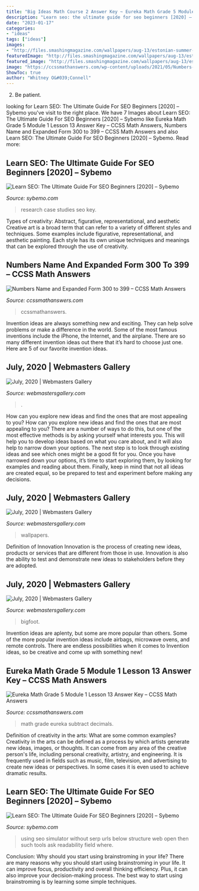 ```yaml
---
title: "Big Ideas Math Course 2 Answer Key ~ Eureka Math Grade 5 Module 1 Lesson 13 Answer Key – Ccss Math Answers"
description: "Learn seo: the ultimate guide for seo beginners [2020] – sybemo"
date: "2023-01-17"
categories:
- "ideas"
tags: ["ideas"]
images:
- "http://files.smashingmagazine.com/wallpapers/aug-13/estonian-summer-sun/nocal/aug-13-estonian-summer-sun-nocal-1280x800.png"
featuredImage: "http://files.smashingmagazine.com/wallpapers/aug-13/estonian-summer-sun/nocal/aug-13-estonian-summer-sun-nocal-1280x800.png"
featured_image: "http://files.smashingmagazine.com/wallpapers/aug-13/estonian-summer-sun/nocal/aug-13-estonian-summer-sun-nocal-1280x800.png"
image: "https://ccssmathanswers.com/wp-content/uploads/2021/05/Numbers-from-300-to-399.png"
ShowToc: true
author: "Whitney O&#039;Connell"
---
```



2. Be patient.

	

		
looking for Learn SEO: The Ultimate Guide For SEO Beginners [2020] – Sybemo you've visit to the right place. We have 7 Images about Learn SEO: The Ultimate Guide For SEO Beginners [2020] – Sybemo like Eureka Math Grade 5 Module 1 Lesson 13 Answer Key – CCSS Math Answers, Numbers Name and Expanded Form 300 to 399 – CCSS Math Answers and also Learn SEO: The Ultimate Guide For SEO Beginners [2020] – Sybemo. Read more:
		
    
## Learn SEO: The Ultimate Guide For SEO Beginners [2020] – Sybemo

<img loading=lazy src="https://mangools.com/blog/wp-content/uploads/2019/06/04-reviews.png" onerror="this.onerror=null;this.src='https://tse3.mm.bing.net/th?id=OIP._G3Tt8YxGK1GNOpSuNLpXQHaEx&amp;pid=15.1';" alt="Learn SEO: The Ultimate Guide For SEO Beginners [2020] – Sybemo">

_Source: sybemo.com_

>research case studies seo key. 

	

Types of creativity: Abstract, figurative, representational, and aesthetic
Creative art is a broad term that can refer to a variety of different styles and techniques. Some examples include figurative, representational, and aesthetic painting. Each style has its own unique techniques and meanings that can be explored through the use of creativity.

    
## Numbers Name And Expanded Form 300 To 399 – CCSS Math Answers

<img loading=lazy src="https://ccssmathanswers.com/wp-content/uploads/2021/05/Numbers-from-300-to-399.png" onerror="this.onerror=null;this.src='https://tse2.mm.bing.net/th?id=OIP.kjuQOr9_DoWJp8FjAgn3MAHaFA&amp;pid=15.1';" alt="Numbers Name and Expanded Form 300 to 399 – CCSS Math Answers">

_Source: ccssmathanswers.com_

>ccssmathanswers. 

	

Invention ideas are always something new and exciting. They can help solve problems or make a difference in the world. Some of the most famous inventions include the iPhone, the Internet, and the airplane. There are so many different invention ideas out there that it’s hard to choose just one. Here are 5 of our favorite invention ideas.

    
## July, 2020 | Webmasters Gallery

<img loading=lazy src="http://files.smashingmagazine.com/wallpapers/aug-13/estonian-summer-sun/nocal/aug-13-estonian-summer-sun-nocal-1280x800.png" onerror="this.onerror=null;this.src='https://tse4.mm.bing.net/th?id=OIP.85nS9VB4QSP3eXLsU5fUIQHaEo&amp;pid=15.1';" alt="July, 2020 | Webmasters Gallery">

_Source: webmastersgallery.com_

>. 

	

How can you explore new ideas and find the ones that are most appealing to you?
How can you explore new ideas and find the ones that are most appealing to you? There are a number of ways to do this, but one of the most effective methods is by asking yourself what interests you. This will help you to develop ideas based on what you care about, and it will also help to narrow down your options. The next step is to look through existing ideas and see which ones might be a good fit for you. Once you have narrowed down your options, it’s time to start exploring them, by looking for examples and reading about them. Finally, keep in mind that not all ideas are created equal, so be prepared to test and experiment before making any decisions.

    
## July, 2020 | Webmasters Gallery

<img loading=lazy src="http://files.smashingmagazine.com/wallpapers/aug-13/estonian-summer-sun/nocal/aug-13-estonian-summer-sun-nocal-1024x1024.png" onerror="this.onerror=null;this.src='https://tse2.mm.bing.net/th?id=OIP.ADl54Zg9TXebHbEV_91Y-wHaHa&amp;pid=15.1';" alt="July, 2020 | Webmasters Gallery">

_Source: webmastersgallery.com_

>wallpapers. 

	

Definition of Innovation
Innovation is the process of creating new ideas, products or services that are different from those in use. Innovation is also the ability to test and demonstrate new ideas to stakeholders before they are adopted.

    
## July, 2020 | Webmasters Gallery

<img loading=lazy src="http://files.smashingmagazine.com/wallpapers/august-19/smoky-mountain-bigfoot-conference/nocal/aug-19-smoky-mountain-bigfoot-conference-nocal-1440x900.jpg" onerror="this.onerror=null;this.src='https://tse4.mm.bing.net/th?id=OIP.8l5jfKjanEtKA6cbkKM1XQHaEo&amp;pid=15.1';" alt="July, 2020 | Webmasters Gallery">

_Source: webmastersgallery.com_

>bigfoot. 

	

Invention ideas are aplenty, but some are more popular than others. Some of the more popular invention ideas include airbags, microwave ovens, and remote controls. There are endless possibilities when it comes to Invention ideas, so be creative and come up with something new!

    
## Eureka Math Grade 5 Module 1 Lesson 13 Answer Key – CCSS Math Answers

<img loading=lazy src="https://ccssmathanswers.com/wp-content/uploads/2021/03/Eureka-Math-Grade-5-Module-1-Lesson-13-Sprint-Answer-Key-1.png" onerror="this.onerror=null;this.src='https://tse1.mm.bing.net/th?id=OIP.21wCS7D1f7hNkCVm0skMUQAAAA&amp;pid=15.1';" alt="Eureka Math Grade 5 Module 1 Lesson 13 Answer Key – CCSS Math Answers">

_Source: ccssmathanswers.com_

>math grade eureka subtract decimals. 

	

Definition of creativity in the arts: What are some common examples?
Creativity in the arts can be defined as a process by which artists generate new ideas, images, or thoughts. It can come from any area of the creative person's life, including personal creativity, artistry, and engineering. It is frequently used in fields such as music, film, television, and advertising to create new ideas or perspectives. In some cases it is even used to achieve dramatic results.

    
## Learn SEO: The Ultimate Guide For SEO Beginners [2020] – Sybemo

<img loading=lazy src="https://mangools.com/blog/wp-content/uploads/2017/09/SERP-Simulator-Free-Snippet-Preview-Tool-Mangools.png" onerror="this.onerror=null;this.src='https://tse2.mm.bing.net/th?id=OIP._-f9WzTRfqNeXeZL0HtnVQHaDq&amp;pid=15.1';" alt="Learn SEO: The Ultimate Guide For SEO Beginners [2020] – Sybemo">

_Source: sybemo.com_

>using seo simulator without serp urls below structure web open then such tools ask readability field where. 

	

Conclusion: Why should you start using brainstroming in your life?
There are many reasons why you should start using brainstroming in your life. It can improve focus, productivity and overall thinking efficiency. Plus, it can also improve your decision-making process. The best way to start using brainstroming is by learning some simple techniques.

